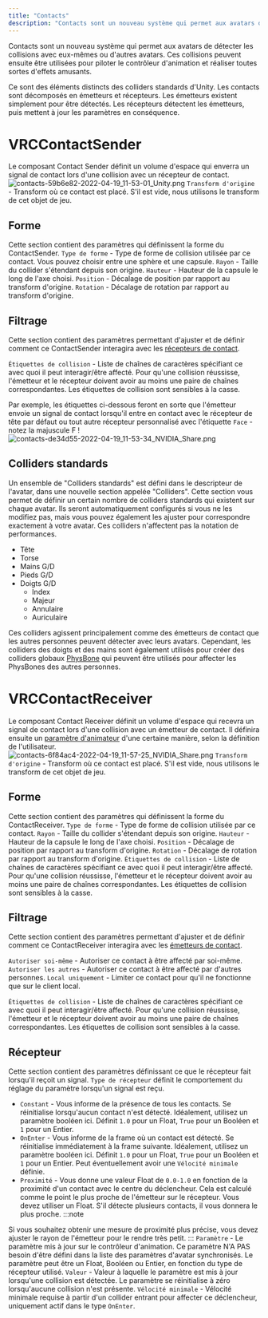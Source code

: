 ```yaml
---
title: "Contacts"
description: "Contacts sont un nouveau système qui permet aux avatars de détecter les collisions avec eux-mêmes ou d'autres avatars. Ces collisions peuvent ensuite être utilisées pour piloter le contrôleur d'animation et réaliser toutes sortes d'effets amusants."
---
```


Contacts sont un nouveau système qui permet aux avatars de détecter les collisions avec eux-mêmes ou d'autres avatars. Ces collisions peuvent ensuite être utilisées pour piloter le contrôleur d'animation et réaliser toutes sortes d'effets amusants. 

Ce sont des éléments distincts des colliders standards d'Unity. Les contacts sont décomposés en émetteurs et récepteurs. Les émetteurs existent simplement pour être détectés. Les récepteurs détectent les émetteurs, puis mettent à jour les paramètres en conséquence.

# VRCContactSender
Le composant Contact Sender définit un volume d'espace qui enverra un signal de contact lors d'une collision avec un récepteur de contact.
![contacts-59b6e82-2022-04-19_11-53-01_Unity.png](/img/avatars/contacts-59b6e82-2022-04-19_11-53-01_Unity.png)
`Transform d'origine` - Transform où ce contact est placé. S'il est vide, nous utilisons le transform de cet objet de jeu.

## Forme
Cette section contient des paramètres qui définissent la forme du ContactSender.
`Type de forme` - Type de forme de collision utilisée par ce contact. Vous pouvez choisir entre une sphère et une capsule.
`Rayon` - Taille du collider s'étendant depuis son origine.
`Hauteur` - Hauteur de la capsule le long de l'axe choisi.
`Position` - Décalage de position par rapport au transform d'origine.
`Rotation` - Décalage de rotation par rapport au transform d'origine.

## Filtrage
Cette section contient des paramètres permettant d'ajuster et de définir comment ce ContactSender interagira avec les [récepteurs de contact](/avatars/avatar-dynamics/contacts#VRCContactReceiver).

`Étiquettes de collision` - Liste de chaînes de caractères spécifiant ce avec quoi il peut interagir/être affecté. Pour qu'une collision réussisse, l'émetteur et le récepteur doivent avoir au moins une paire de chaînes correspondantes. Les étiquettes de collision sont sensibles à la casse.

Par exemple, les étiquettes ci-dessous feront en sorte que l'émetteur envoie un signal de contact lorsqu'il entre en contact avec le récepteur de tête par défaut ou tout autre récepteur personnalisé avec l'étiquette `Face` - notez la majuscule F !
![contacts-de34d55-2022-04-19_11-53-34_NVIDIA_Share.png](/img/avatars/contacts-de34d55-2022-04-19_11-53-34_NVIDIA_Share.png)
## Colliders standards
Un ensemble de "Colliders standards" est défini dans le descripteur de l'avatar, dans une nouvelle section appelée "Colliders". Cette section vous permet de définir un certain nombre de colliders standards qui existent sur chaque avatar. Ils seront automatiquement configurés si vous ne les modifiez pas, mais vous pouvez également les ajuster pour correspondre exactement à votre avatar. Ces colliders n'affectent pas la notation de performances.

- Tête
- Torse
- Mains G/D
- Pieds G/D
- Doigts G/D
  - Index
  - Majeur
  - Annulaire
  - Auriculaire

Ces colliders agissent principalement comme des émetteurs de contact que les autres personnes peuvent détecter avec leurs avatars. Cependant, les colliders des doigts et des mains sont également utilisés pour créer des colliders globaux [PhysBone](/avatars/avatar-dynamics/physbones) qui peuvent être utilisés pour affecter les PhysBones des autres personnes.

# VRCContactReceiver
Le composant Contact Receiver définit un volume d'espace qui recevra un signal de contact lors d'une collision avec un émetteur de contact. Il définira ensuite un [paramètre d'animateur](/avatars/animator-parameters) d'une certaine manière, selon la définition de l'utilisateur.
![contacts-6f84ac4-2022-04-19_11-57-25_NVIDIA_Share.png](/img/avatars/contacts-6f84ac4-2022-04-19_11-57-25_NVIDIA_Share.png)
`Transform d'origine` - Transform où ce contact est placé. S'il est vide, nous utilisons le transform de cet objet de jeu.

## Forme
Cette section contient des paramètres qui définissent la forme du ContactReceiver.
`Type de forme` - Type de forme de collision utilisée par ce contact. 
`Rayon` - Taille du collider s'étendant depuis son origine.
`Hauteur` - Hauteur de la capsule le long de l'axe choisi.
`Position` - Décalage de position par rapport au transform d'origine.
`Rotation` - Décalage de rotation par rapport au transform d'origine.
`Étiquettes de collision` - Liste de chaînes de caractères spécifiant ce avec quoi il peut interagir/être affecté. Pour qu'une collision réussisse, l'émetteur et le récepteur doivent avoir au moins une paire de chaînes correspondantes. Les étiquettes de collision sont sensibles à la casse.

## Filtrage
Cette section contient des paramètres permettant d'ajuster et de définir comment ce ContactReceiver interagira avec les [émetteurs de contact](/avatars/avatar-dynamics/contacts#VRCContactSender).

`Autoriser soi-même` - Autoriser ce contact à être affecté par soi-même.
`Autoriser les autres` - Autoriser ce contact à être affecté par d'autres personnes.
`Local uniquement` - Limiter ce contact pour qu'il ne fonctionne que sur le client local.

`Étiquettes de collision` - Liste de chaînes de caractères spécifiant ce avec quoi il peut interagir/être affecté. Pour qu'une collision réussisse, l'émetteur et le récepteur doivent avoir au moins une paire de chaînes correspondantes. Les étiquettes de collision sont sensibles à la casse.

## Récepteur
Cette section contient des paramètres définissant ce que le récepteur fait lorsqu'il reçoit un signal.
`Type de récepteur` définit le comportement du réglage du paramètre lorsqu'un signal est reçu.
- `Constant` - Vous informe de la présence de tous les contacts. Se réinitialise lorsqu'aucun contact n'est détecté. Idéalement, utilisez un paramètre booléen ici. Définit `1.0` pour un Float, `True` pour un Booléen et `1` pour un Entier.
- `OnEnter` - Vous informe de la frame où un contact est détecté. Se réinitialise immédiatement à la frame suivante. Idéalement, utilisez un paramètre booléen ici. Définit `1.0` pour un Float, `True` pour un Booléen et `1` pour un Entier. Peut éventuellement avoir une `Vélocité minimale` définie.
- `Proximité` - Vous donne une valeur Float de `0.0-1.0` en fonction de la proximité d'un contact avec le centre du déclencheur. Cela est calculé comme le point le plus proche de l'émetteur sur le récepteur. Vous devez utiliser un Float. S'il détecte plusieurs contacts, il vous donnera le plus proche. 
:::note

Si vous souhaitez obtenir une mesure de proximité plus précise, vous devez ajuster le rayon de l'émetteur pour le rendre très petit.
:::
`Paramètre` - Le paramètre mis à jour sur le contrôleur d'animation. Ce paramètre N'A PAS besoin d'être défini dans la liste des paramètres d'avatar synchronisés. Le paramètre peut être un Float, Booléen ou Entier, en fonction du type de récepteur utilisé.
`Valeur` - Valeur à laquelle le paramètre est mis à jour lorsqu'une collision est détectée. Le paramètre se réinitialise à zéro lorsqu'aucune collision n'est présente.
`Vélocité minimale` - Vélocité minimale requise à partir d'un collider entrant pour affecter ce déclencheur, uniquement actif dans le type `OnEnter`.